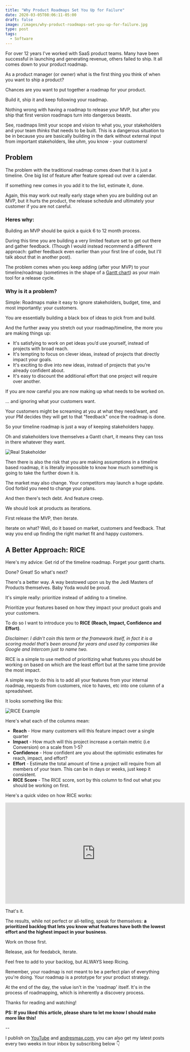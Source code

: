 ```yaml
---
title: "Why Product Roadmaps Set You Up for Failure"
date: 2020-03-05T08:06:11-05:00
draft: false
image: /images/why-product-roadmaps-set-you-up-for-failure.jpg
type: post
tags:
  - Software
---
```

For over 12 years I've worked with SaaS product teams. Many have been successful in launching and generating revenue, others failed to ship. It all comes down to your product roadmap.

<!--more-->

As a product manager (or owner) what is the first thing you think of when you want to ship a product?

Chances are you want to put together a roadmap for your product.

Build it, ship it and keep following your roadmap.

Nothing wrong with having a roadmap to release your MVP, but after you ship that first version roadmaps turn into dangerous beasts.

See, roadmaps limit your scope and vision to what you, your stakeholders and your team *thinks* that needs to be built. This is a dangerous situation to be in because you are basically building in the dark without external input from important stakeholders, like _uhm_, you know - your customers!


## Problem

The problem with the traditional roadmap comes down that it is just a timeline. One big list of feature after feature spread out over a calendar.

If something new comes in you add it to the list, estimate it, done.

Again, this may work out really early stage when you are building out an MVP, but it hurts the product, the release schedule and ultimately your customer if you are not careful.

### Heres why:

Building an MVP should be quick a quick 6 to 12 month process.

During this time you are building a very limited feature set to get out there and gather feedback. (Though I would instead recommend a different approach: gather feedback even earlier than your first line of code, but I'll talk about that in another post).

The problem comes when you keep adding (after your MVP) to your timeline/roadmap (sometimes in the shape of a [Gantt chart](https://en.wikipedia.org/wiki/Gantt_chart)) as your main tool for a release cycle.

### Why is it a problem?

Simple: Roadmaps make it easy to ignore stakeholders, budget, time, and most importantly: your customers.

You are essentially building a black box of ideas to pick from and build.

And the further away you stretch out your roadmap/timeline, the more you are making things up:

- It's satisfying to work on pet ideas you’d use yourself, instead of projects with broad reach.
- It's tempting to focus on clever ideas, instead of projects that directly impact your goals.
- It's exciting to dive into new ideas, instead of projects that you’re already confident about.
- It's easy to discount the additional effort that one project will require over another.

If you are now careful you are now making up what needs to be worked on.

... and ignoring what your customers want.

Your customers might be screaming at you at what they need/want, and your PM decides they will get to that "feedback" once the roadmap is done.

So your timeline roadmap is just a way of keeping stakeholders happy.

Oh and stakeholders love themselves a Gantt chart, it means they can toss in there whatever they want.

![Real Stakeholder](/images/omg.gif)

Then there is also the risk that you are making assumptions in a timeline based roadmap, it is literally impossible to know how much something is going to take the further down it is.

The market may also change. Your competitors may launch a huge update. God forbid you need to change your plans.

And then there's tech debt. And feature creep.

We should look at products as iterations.

First release the MVP, then iterate.

Iterate on what? Well, do it based on market, customers and feedback. That way you end up finding the right market fit and happy customers.

## A Better Approach: RICE

Here's my advice: Get rid of the timeline roadmap. Forget your gantt charts.

Done? Great! So what's next?

There's a better way. A way bestowed upon us by the Jedi Masters of Products themselves. Baby Yoda would be proud.

It's simple really: prioritize instead of adding to a timeline.

Prioritize your features based on how they impact your product goals and your customers.

To do so I want to introduce you to **RICE (Reach, Impact, Confidence and Effort)**.

_Disclaimer: I didn't coin this term or the framework itself, in fact it is a scoring model that's been around for years and used by companies like Google and Intercom just to name two._

RICE is a simple to use method of prioritizing what features you should be working on based on which are the least effort but at the same time provide the most impact.

A simple way to do this is to add all your features from your internal roadmap, requests from customers, nice to haves, etc into one column of a spreadsheet.

It looks something like this:

![RICE Example](/images/ricesample.png)

Here's what each of the columns mean:

- **Reach** - How many customers will this feature impact over a single quarter
- **Impact** - How much will this project increase a certain metric (i.e Conversion) on a scale from 1-5?
- **Confidence** - How confident are you about the optimistic estimates for reach, impact, and effort?
- **Effort** - Estimate the total amount of time a project will require from all members of your team. This can be in days or weeks, just keep it consistent.
- **RICE Score** - The RICE score, sort by this column to find out what you should be working on first.


Here's a quick video on how RICE works:

<iframe width="560" height="315" src="https://www.youtube.com/embed/kGJYVPeGdMo" frameborder="0" allow="accelerometer; autoplay; encrypted-media; gyroscope; picture-in-picture" allowfullscreen></iframe>


That's it.

The results, while not perfect or all-telling, speak for themselves: **a prioritized backlog that lets you know what features have both the lowest effort and the highest impact in your business**.

Work on those first.

Release, ask for feedabck, iterate.

Feel free to add to your backlog, but ALWAYS keep Ricing.

Remember, your roadmap is not meant to be a perfect plan of everything you're doing. Your roadmap is a prototype for your product strategy.

At the end of the day, the value isn't in the 'roadmap' itself. It's in the process of roadmapping, which is inherently a discovery process.

Thanks for reading and watching!

**PS: If you liked this article, please share to let me know I should make more like this!**

--

I publish on [YouTube][1] and [andresmax.com][2], you can also get my latest posts every two weeks in tour inbox by subscribing below 👇

 [1]: https://www.youtube.com/andresmax
 [2]: https://www.andresmax.com/
 [3]: https://anchor.fm/andresmax
